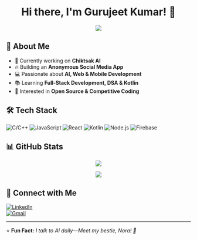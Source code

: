 <h1 align="center">Hi there, I'm Gurujeet Kumar! 👋</h1>
<p align="center">
  <img src="https://readme-typing-svg.demolab.com?font=Fira+Code&size=22&pause=1000&color=ff6600&center=true&vCenter=true&width=450&lines=Building+Chiktsak+AI;Anonymous+Social+Media+App;C%2B%2B+%7C+JavaScript+%7C+React;Always+learning+new+things!">
</p>

## 🚀 About Me
- 🤖 Currently working on **Chiktsak AI**  
- 🔥 Building an **Anonymous Social Media App**  
- 💻 Passionate about **AI, Web & Mobile Development**  
- 📚 Learning **Full-Stack Development, DSA & Kotlin**  
- 🎯 Interested in **Open Source & Competitive Coding**  

## 🛠 Tech Stack  
![C/C++](https://img.shields.io/badge/C%2B%2B-00599C?style=flat-square&logo=c%2B%2B&logoColor=white)
![JavaScript](https://img.shields.io/badge/JavaScript-F7DF1E?style=flat-square&logo=javascript&logoColor=black)
![React](https://img.shields.io/badge/React-61DAFB?style=flat-square&logo=react&logoColor=black)
![Kotlin](https://img.shields.io/badge/Kotlin-0095D5?style=flat-square&logo=kotlin&logoColor=white)
![Node.js](https://img.shields.io/badge/Node.js-43853D?style=flat-square&logo=node.js&logoColor=white)
![Firebase](https://img.shields.io/badge/Firebase-ffca28?style=flat-square&logo=firebase&logoColor=black)

## 📊 GitHub Stats  
<p align="center">
  <img src="https://github-readme-stats.vercel.app/api?username=imgurujeet&show_icons=true&theme=radical&count_private=true">
</p>
<p align="center">
  <img src="https://github-readme-streak-stats.herokuapp.com/?user=imgurujeet&theme=radical">
</p>

## 🌟 Connect with Me  
[![LinkedIn](https://img.shields.io/badge/LinkedIn-0077B5?style=for-the-badge&logo=linkedin&logoColor=white)](https://linkedin.com/in/imgurujeet)  
[![Gmail](https://img.shields.io/badge/Gmail-D14836?style=for-the-badge&logo=gmail&logoColor=white)](mailto:imgurujeet@gmail.com)  

---
⭐ **Fun Fact:** *I talk to AI daily—Meet my bestie, Nora! 🤖*
